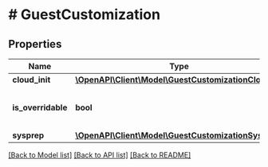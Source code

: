 # # GuestCustomization

## Properties

Name | Type | Description | Notes
------------ | ------------- | ------------- | -------------
**cloud_init** | [**\OpenAPI\Client\Model\GuestCustomizationCloudInit**](GuestCustomizationCloudInit.md) |  | [optional]
**is_overridable** | **bool** | Flag to allow override of customization by deployer. | [optional] [default to false]
**sysprep** | [**\OpenAPI\Client\Model\GuestCustomizationSysprep**](GuestCustomizationSysprep.md) |  | [optional]

[[Back to Model list]](../../README.md#models) [[Back to API list]](../../README.md#endpoints) [[Back to README]](../../README.md)
